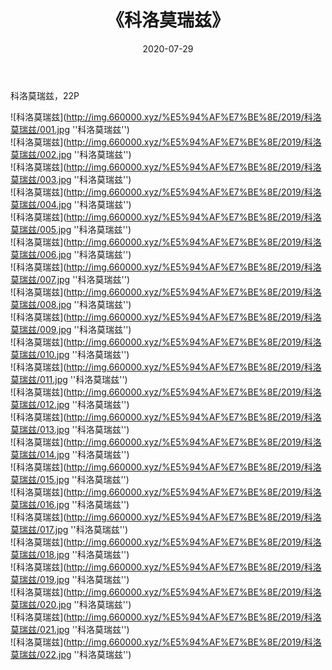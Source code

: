 ﻿---
layout: post
title:  《科洛莫瑞兹》
date:   2020-07-29
img: http://img.660000.xyz/%E5%94%AF%E7%BE%8E/2019/科洛莫瑞兹/000.jpg
categories: [美女, 清纯, 唯美]
---

科洛莫瑞兹，22P

![科洛莫瑞兹](http://img.660000.xyz/%E5%94%AF%E7%BE%8E/2019/科洛莫瑞兹/001.jpg ''科洛莫瑞兹'') <br>
![科洛莫瑞兹](http://img.660000.xyz/%E5%94%AF%E7%BE%8E/2019/科洛莫瑞兹/002.jpg ''科洛莫瑞兹'') <br>
![科洛莫瑞兹](http://img.660000.xyz/%E5%94%AF%E7%BE%8E/2019/科洛莫瑞兹/003.jpg ''科洛莫瑞兹'') <br>
![科洛莫瑞兹](http://img.660000.xyz/%E5%94%AF%E7%BE%8E/2019/科洛莫瑞兹/004.jpg ''科洛莫瑞兹'') <br>
![科洛莫瑞兹](http://img.660000.xyz/%E5%94%AF%E7%BE%8E/2019/科洛莫瑞兹/005.jpg ''科洛莫瑞兹'') <br>
![科洛莫瑞兹](http://img.660000.xyz/%E5%94%AF%E7%BE%8E/2019/科洛莫瑞兹/006.jpg ''科洛莫瑞兹'') <br>
![科洛莫瑞兹](http://img.660000.xyz/%E5%94%AF%E7%BE%8E/2019/科洛莫瑞兹/007.jpg ''科洛莫瑞兹'') <br>
![科洛莫瑞兹](http://img.660000.xyz/%E5%94%AF%E7%BE%8E/2019/科洛莫瑞兹/008.jpg ''科洛莫瑞兹'') <br>
![科洛莫瑞兹](http://img.660000.xyz/%E5%94%AF%E7%BE%8E/2019/科洛莫瑞兹/009.jpg ''科洛莫瑞兹'') <br>
![科洛莫瑞兹](http://img.660000.xyz/%E5%94%AF%E7%BE%8E/2019/科洛莫瑞兹/010.jpg ''科洛莫瑞兹'') <br>
![科洛莫瑞兹](http://img.660000.xyz/%E5%94%AF%E7%BE%8E/2019/科洛莫瑞兹/011.jpg ''科洛莫瑞兹'') <br>
![科洛莫瑞兹](http://img.660000.xyz/%E5%94%AF%E7%BE%8E/2019/科洛莫瑞兹/012.jpg ''科洛莫瑞兹'') <br>
![科洛莫瑞兹](http://img.660000.xyz/%E5%94%AF%E7%BE%8E/2019/科洛莫瑞兹/013.jpg ''科洛莫瑞兹'') <br>
![科洛莫瑞兹](http://img.660000.xyz/%E5%94%AF%E7%BE%8E/2019/科洛莫瑞兹/014.jpg ''科洛莫瑞兹'') <br>
![科洛莫瑞兹](http://img.660000.xyz/%E5%94%AF%E7%BE%8E/2019/科洛莫瑞兹/015.jpg ''科洛莫瑞兹'') <br>
![科洛莫瑞兹](http://img.660000.xyz/%E5%94%AF%E7%BE%8E/2019/科洛莫瑞兹/016.jpg ''科洛莫瑞兹'') <br>
![科洛莫瑞兹](http://img.660000.xyz/%E5%94%AF%E7%BE%8E/2019/科洛莫瑞兹/017.jpg ''科洛莫瑞兹'') <br>
![科洛莫瑞兹](http://img.660000.xyz/%E5%94%AF%E7%BE%8E/2019/科洛莫瑞兹/018.jpg ''科洛莫瑞兹'') <br>
![科洛莫瑞兹](http://img.660000.xyz/%E5%94%AF%E7%BE%8E/2019/科洛莫瑞兹/019.jpg ''科洛莫瑞兹'') <br>
![科洛莫瑞兹](http://img.660000.xyz/%E5%94%AF%E7%BE%8E/2019/科洛莫瑞兹/020.jpg ''科洛莫瑞兹'') <br>
![科洛莫瑞兹](http://img.660000.xyz/%E5%94%AF%E7%BE%8E/2019/科洛莫瑞兹/021.jpg ''科洛莫瑞兹'') <br>
![科洛莫瑞兹](http://img.660000.xyz/%E5%94%AF%E7%BE%8E/2019/科洛莫瑞兹/022.jpg ''科洛莫瑞兹'') <br>

